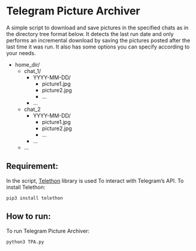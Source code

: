# Telegram Picture Archiver
A simple script to download and save pictures in the specified chats as in the directory tree format below. It detects the last run date and only performs an incremental download by saving the pictures posted after the last time it was run. It also has some options you can specify according to your needs.

 * home_dir/
   * chat_1/
     * YYYY-MM-DD/
       * picture1.jpg
       * picture2.jpg
       * ...
	 * ...
   * chat_2
     * YYYY-MM-DD/
       * picture1.jpg
       * picture2.jpg
       * ...
	 * ...
   * ...
   
## Requirement:
In the script, [Telethon](https://docs.telethon.dev/en/latest/index.html) library is used To interact with Telegram’s API. To install Telethon:
```
pip3 install telethon 
```

## How to run:
To run Telegram Picture Archiver:
```
python3 TPA.py 
```